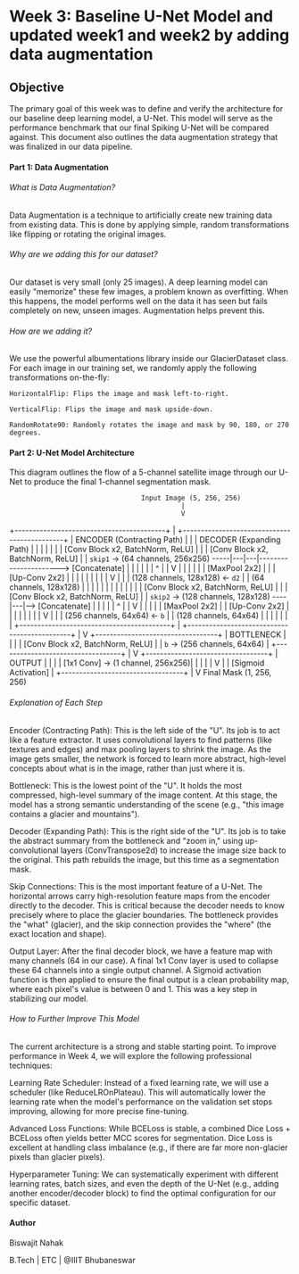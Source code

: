 # Week 3: Baseline U-Net Model and updated week1 and week2 by adding data augmentation
## Objective
  The primary goal of this week was to define and verify the architecture for our baseline deep learning model, a U-Net. 
  This model will serve as the performance benchmark that our final Spiking U-Net will be compared against.
  This document also outlines the data augmentation strategy that was finalized in our data pipeline.

#### Part 1: Data Augmentation
###### What is Data Augmentation?
  Data Augmentation is a technique to artificially create new training data from existing data.
  This is done by applying simple, random transformations like flipping or rotating the original images.
  
###### Why are we adding this for our dataset?
  Our dataset is very small (only 25 images).
  A deep learning model can easily "memorize" these few images, a problem known as overfitting.
  When this happens, the model performs well on the data it has seen but fails completely on new, unseen images. 
  Augmentation helps prevent this.
  
###### How are we adding it?
  We use the powerful albumentations library inside our GlacierDataset class.
  For each image in our training set, we randomly apply the following transformations on-the-fly:

    HorizontalFlip: Flips the image and mask left-to-right.

    VerticalFlip: Flips the image and mask upside-down.

    RandomRotate90: Randomly rotates the image and mask by 90, 180, or 270 degrees.

#### Part 2: U-Net Model Architecture

This diagram outlines the flow of a 5-channel satellite image through our U-Net to produce the final 1-channel segmentation mask.

                                     Input Image (5, 256, 256)
                                               |
                                               V
+------------------------------------------+   |   +---------------------------------------------+
|           ENCODER (Contracting Path)       |   |   |           DECODER (Expanding Path)          |
|                                          |   |   |                                             |
|   [Conv Block x2, BatchNorm, ReLU]       |   |   |   [Conv Block x2, BatchNorm, ReLU]          |
|   `skip1` -> (64 channels, 256x256) -----|---|---|----------------------> [Concatenate] |
|                |                         |   |   |                               ^               |
|                V                         |   |   |                               |               |
|           [MaxPool 2x2]                  |   |   |                      [Up-Conv 2x2]              |
|                |                         |   |   |                               |               |
|                V                         |   |   |   (128 channels, 128x128) <- `d2`            |
|   (64 channels, 128x128)                 |   |   |                               |               |
|                |                         |   |   |                               |               |
|   [Conv Block x2, BatchNorm, ReLU]       |   |   |   [Conv Block x2, BatchNorm, ReLU]          |
|   `skip2` -> (128 channels, 128x128) ----|---|--> [Concatenate]                         |
|                |                         |   |   ^                                     |
|                V                         |   |   |                                     |
|           [MaxPool 2x2]                  |   |   [Up-Conv 2x2]                         |
|                |                         |   |   |                                     |
|                V                         |   |   |   (256 channels, 64x64) <- `b`          |
|   (128 channels, 64x64)                  |   |                                         |
|                                          |   |                                         |
+------------------------------------------+   |   +---------------------------------------------+
                                               |
                                               V
                               +----------------------------------+
                               | BOTTLENECK                       |
                               |                                  |
                               | [Conv Block x2, BatchNorm, ReLU] |
                               | `b` -> (256 channels, 64x64)     |
                               +----------------------------------+
                                               |
                                               V
                               +----------------------------------+
                               | OUTPUT                           |
                               |                                  |
                               | [1x1 Conv] -> (1 channel, 256x256)|
                               |      |                           |
                               |      V                           |
                               | [Sigmoid Activation]             |
                               +----------------------------------+
                                               |
                                               V
                                    Final Mask (1, 256, 256)

###### Explanation of Each Step

  Encoder (Contracting Path): This is the left side of the "U". 
  Its job is to act like a feature extractor.
  It uses convolutional layers to find patterns (like textures and edges) and max pooling layers to shrink the image.
  As the image gets smaller, the network is forced to learn more abstract, high-level concepts about what is in the image, rather than just where it is.

  Bottleneck: This is the lowest point of the "U".
  It holds the most compressed, high-level summary of the image content. 
  At this stage, the model has a strong semantic understanding of the scene (e.g., "this image contains a glacier and mountains").

  Decoder (Expanding Path): This is the right side of the "U". 
  Its job is to take the abstract summary from the bottleneck and "zoom in," using up-convolutional layers (ConvTranspose2d) to increase the image size back to the original. 
  This path rebuilds the image, but this time as a segmentation mask.

  Skip Connections: This is the most important feature of a U-Net.
  The horizontal arrows carry high-resolution feature maps from the encoder directly to the decoder.
  This is critical because the decoder needs to know precisely where to place the glacier boundaries. 
  The bottleneck provides the "what" (glacier), and the skip connection provides the "where" (the exact location and shape).

  Output Layer: After the final decoder block, we have a feature map with many channels (64 in our case).
  A final 1x1 Conv layer is used to collapse these 64 channels into a single output channel.
  A Sigmoid activation function is then applied to ensure the final output is a clean probability map, where each pixel's value is between 0 and 1. 
  This was a key step in stabilizing our model.

###### How to Further Improve This Model
  The current architecture is a strong and stable starting point. To improve performance in Week 4, we will explore the following professional techniques:

  Learning Rate Scheduler: Instead of a fixed learning rate, we will use a scheduler (like ReduceLROnPlateau). 
  This will automatically lower the learning rate when the model's performance on the validation set stops improving, allowing for more precise fine-tuning.

  Advanced Loss Functions: While BCELoss is stable, a combined Dice Loss + BCELoss often yields better MCC scores for segmentation.
  Dice Loss is excellent at handling class imbalance (e.g., if there are far more non-glacier pixels than glacier pixels).

  Hyperparameter Tuning: We can systematically experiment with different learning rates, batch sizes,
  and even the depth of the U-Net (e.g., adding another encoder/decoder block) to find the optimal configuration for our specific dataset.

#### Author 
  Biswajit Nahak

  B.Tech | ETC | @IIIT Bhubaneswar
  
